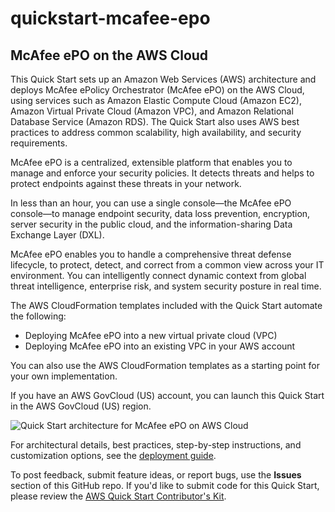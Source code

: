 # quickstart-mcafee-epo
## McAfee ePO on the AWS Cloud

This Quick Start sets up an Amazon Web Services (AWS) architecture and deploys McAfee ePolicy Orchestrator (McAfee ePO) on the AWS Cloud, using services such as Amazon Elastic Compute Cloud (Amazon EC2), Amazon Virtual Private Cloud (Amazon VPC), and Amazon Relational Database Service (Amazon RDS). The Quick Start also uses AWS best practices to address common scalability, high availability, and security requirements.

McAfee ePO is a centralized, extensible platform that enables you to manage and enforce your security policies. It detects threats and helps to protect endpoints against these threats in your network.

In less than an hour, you can use a single console—the McAfee ePO console—to manage endpoint security, data loss prevention, encryption, server security in the public cloud, and the information-sharing Data Exchange Layer (DXL).

McAfee ePO enables you to handle a comprehensive threat defense lifecycle, to protect, detect, and correct from a common view across your IT environment. You can intelligently connect dynamic context from global threat intelligence, enterprise risk, and system security posture in real time. 

The AWS CloudFormation templates included with the Quick Start automate the following:

- Deploying McAfee ePO into a new virtual private cloud (VPC)
- Deploying McAfee ePO into an existing VPC in your AWS account

You can also use the AWS CloudFormation templates as a starting point for your own implementation.

If you have an AWS GovCloud (US) account, you can launch this Quick Start in the AWS GovCloud (US) region. 

![Quick Start architecture for McAfee ePO on AWS Cloud](https://d1.awsstatic.com/partner-network/QuickStart/datasheets/mcafee-epo-on-aws-architecture.2b0fcd639d86cdd302f7e96039f8b141630dc22f.png)

For architectural details, best practices, step-by-step instructions, and customization options, see the [deployment guide](https://fwd.aws/Jq6dV).

To post feedback, submit feature ideas, or report bugs, use the **Issues** section of this GitHub repo.
If you'd like to submit code for this Quick Start, please review the [AWS Quick Start Contributor's Kit](https://aws-quickstart.github.io/).
